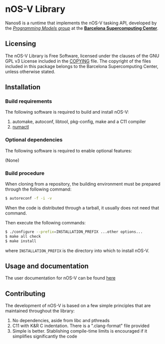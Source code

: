 # nOS-V Library

Nanos6 is a runtime that implements the nOS-V tasking API,
developed by the [*Programming Models group*](https://pm.bsc.es/)
at the [**Barcelona Supercomputing Center**](http://www.bsc.es/).

## Licensing

The nOS-V Library is Free Software, licensed under the clauses of the
GNU GPL v3 License included in the [COPYING](COPYING) file.
The copyright of the files included in this package belongs to the
Barcelona Supercomputing Center, unless otherwise stated.

## Installation

### Build requirements

The following software is required to build and install nOS-V:

1. automake, autoconf, libtool, pkg-config, make and a C11 compiler
1. [numactl](http://oss.sgi.com/projects/libnuma/)

### Optional dependencies

The following software is required to enable optional features:

(None)

### Build procedure

When cloning from a repository, the building environment must be prepared through the following command:

```sh
$ autoreconf -f -i -v
```

When the code is distributed through a tarball, it usually does not need that command.

Then execute the following commands:

```sh
$ ./configure --prefix=INSTALLATION_PREFIX ...other options...
$ make all check
$ make install
```

where `INSTALLATION_PREFIX` is the directory into which to install nOS-V.

## Usage and documentation

The user documentation for nOS-V can be found [here](docs/index.md)

## Contributing

The development of nOS-V is based on a few simple principles that are maintained throughout the library:

1. No dependencies, aside from libc and pthreads
1. C11 with K&R C indentation. There is a ".clang-format" file provided
1. Simple is better. Stablishing compile-time limits is encouraged if it simplifies significantly the code
